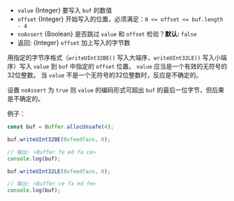 <!-- YAML
added: v0.5.5
-->

* `value` {Integer} 要写入 `buf` 的数值
* `offset` {Integer} 开始写入的位置，必须满足：`0 <= offset <= buf.length - 4`
* `noAssert` {Boolean} 是否跳过 `value` 和 `offset` 检验？**默认:** `false`
* 返回: {Integer} `offset` 加上写入的字节数

用指定的字节序格式（`writeUInt32BE()` 写入大端序，`writeUInt32LE()` 写入小端序）写入 `value` 到 `buf` 中指定的 `offset` 位置。
`value` 应当是一个有效的无符号的32位整数。
当 `value` 不是一个无符号的32位整数时，反应是不确定的。

设置 `noAssert` 为 `true` 则 `value` 的编码形式可超出 `buf` 的最后一位字节，但后果是不确定的。

例子：

```js
const buf = Buffer.allocUnsafe(4);

buf.writeUInt32BE(0xfeedface, 0);

// 输出: <Buffer fe ed fa ce>
console.log(buf);

buf.writeUInt32LE(0xfeedface, 0);

// 输出: <Buffer ce fa ed fe>
console.log(buf);
```

